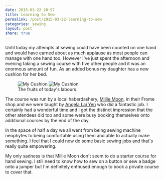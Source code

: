 ```yaml
---
date: 2015-03-22 20:57
title: Learning to Sew
permalink: /post/2015-03-22-learning-to-sew
categories: sewing
layout: post
share: true
---
```


Until today my attempts at sewing could have been counted on one hand and would have earned about as much applause as most people can manage with one hand too. However I've just spent the afternoon and evening taking a sewing course with five other people and it was an enormous amount of fun. As an added bonus my daughter has a new cushion for her bed.

<figure class="half">
	<img src="{{ site.url }}/images/2015-03-22-learning-to-sew-01_600.jpg" alt="My Cushion">
	<img src="{{ site.url }}/images/2015-03-22-learning-to-sew-02_600.jpg" alt="My Cushion">
	<figcaption>The fruits of today's labours.</figcaption>
</figure>

 The course was run by a local haberdashery, [Millie Moon](http://milliemoonshop.co.uk), in their Frome shop and we were taught by [Angela Lai Yen](http://milliemoonshop.blogspot.co.uk/2011/11/introducing-angela-lai-yen.html) who did a fantastic job. I certainly had a wonderful time and I got the distinct impression that the other atendees did too and some were busy booking themselves onto additional courses by the end of the day.
 
 In the space of half a day we all went from being sewing machine neophytes to being comfortable using them and able to actually make something. I feel that I could now do some basic sewing jobs and that's really quite empowering.
 
 My only sadness is that Millie Moon don't seem to do a starter course for hand sewing. I still need to know how to sew on a button or sew a badge onto a jumper but I'm definitely enthused enough to book a private course to cover that.
